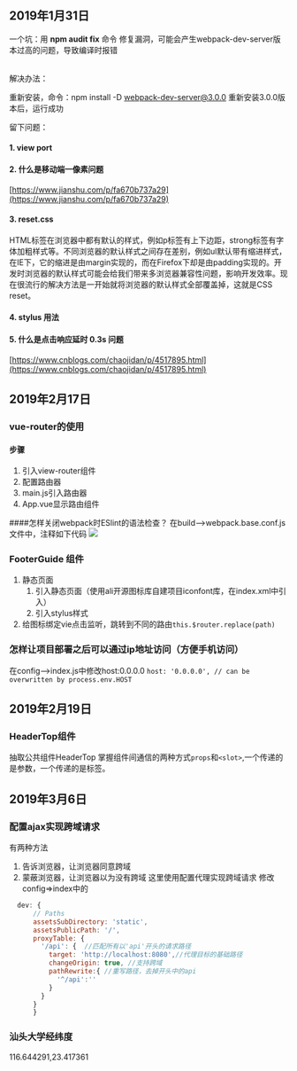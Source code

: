 
## 2019年1月31日
一个坑：用 **npm audit fix** 命令 修复漏洞，可能会产生webpack-dev-server版本过高的问题，导致编译时报错

<br>
解决办法：

重新安装，命令：npm install -D webpack-dev-server@3.0.0
重新安装3.0.0版本后，运行成功


留下问题：

#### 1. view port

#### 2. 什么是移动端一像素问题
[https://www.jianshu.com/p/fa670b737a29](https://www.jianshu.com/p/fa670b737a29)

#### 3. reset.css
HTML标签在浏览器中都有默认的样式，例如p标签有上下边距，strong标签有字体加粗样式等。不同浏览器的默认样式之间存在差别，例如ul默认带有缩进样式，在IE下，它的缩进是由margin实现的，而在Firefox下却是由padding实现的。开发时浏览器的默认样式可能会给我们带来多浏览器兼容性问题，影响开发效率。现在很流行的解决方法是一开始就将浏览器的默认样式全部覆盖掉，这就是CSS reset。

#### 4. stylus 用法

#### 5. 什么是点击响应延时 0.3s 问题
[https://www.cnblogs.com/chaojidan/p/4517895.html](https://www.cnblogs.com/chaojidan/p/4517895.html)

## 2019年2月17日
### vue-router的使用
#### 步骤
1. 引入view-router组件
2. 配置路由器
3. main.js引入路由器
4. App.vue显示路由组件

####怎样关闭webpack时ESlint的语法检查？
在build-->webpack.base.conf.js文件中，注释如下代码
![](http://ww1.sinaimg.cn/large/006fHKVrly1g09842df3hj30im07x74n.jpg)

### FooterGuide 组件
1. 静态页面
	1. 引入静态页面（使用ali开源图标库自建项目iconfont库，在index.xml中引入）
	2. 引入stylus样式
2. 给图标绑定vie点击监听，跳转到不同的路由```this.$router.replace(path)```

### 怎样让项目部署之后可以通过ip地址访问（方便手机访问）
在config-->index.js中修改host:0.0.0.0
```host: '0.0.0.0', // can be overwritten by process.env.HOST```

## 2019年2月19日

### HeaderTop组件
抽取公共组件HeaderTop
掌握组件间通信的两种方式```props```和```<slot>```,一个传递的是参数，一个传递的是标签。

## 2019年3月6日
### 配置ajax实现跨域请求
有两种方法
1. 告诉浏览器，让浏览器同意跨域
2. 蒙蔽浏览器，让浏览器以为没有跨域
这里使用配置代理实现跨域请求
修改config=>index中的
```javascript
  dev: {
      // Paths
      assetsSubDirectory: 'static',
      assetsPublicPath: '/',
      proxyTable: {
        '/api': {  //匹配所有以'api'开头的请求路径
          target: 'http://localhost:8080',//代理目标的基础路径
          changeOrigin: true, //支持跨域
          pathRewrite:{ //重写路径，去掉开头中的api
            '^/api':''
          }
        }
      }
      }
```
### 汕头大学经纬度
116.644291,23.417361
